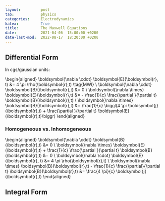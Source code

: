 ```yaml
---
layout:         post
tab:	        physics
categories:     Electrodynamics
katex:          True
title:          The Maxwell Equations
date:           2021-04-06  15:00:00 +0200
date-last-mod:  2022-08-17  18:20:00 +0200
---
```


<!-- <div style="display: none"> -->
<!--   \( -->
<!--   {% include latex-preamble.sty %} -->
<!--   \) -->
<!-- </div> -->

<!-- $$ -->
<!-- \begin{aligned} -->
<!--     \boldsymbol{\nabla \cdot E} &= 4 \pi \rho \\ -->
<!--     \boldsymbol{\nabla \cdot B} &= 0 \\ -->
<!--     \boldsymbol{\nabla \times E} &= -\frac{1}{c} \frac{\partial}{\partial t} \boldsymbol{B} \\ -->
<!--     \boldsymbol{\nabla \times B} &= \frac{1}{c} \biggl(4 \pi \boldsymbol{j} + \frac{\partial}{\partial t} \boldsymbol{E} \biggr) -->
<!-- \end{aligned} -->
<!-- $$ -->

## Differential Form

In cgs/gaussian units:

\begin{aligned}
    \boldsymbol{\nabla \cdot} \boldsymbol{E}(\boldsymbol{r}, t) &= 4 \pi \rho(\boldsymbol{r},t) \tag{MWI} \\
    \boldsymbol{\nabla \cdot} \boldsymbol{B}(\boldsymbol{r},t) &= 0 \\
    \boldsymbol{\nabla \times} \boldsymbol{E}(\boldsymbol{r},t) &= - \frac{1}{c} \frac{\partial }{\partial t} \boldsymbol{B}(\boldsymbol{r},t) \\
    \boldsymbol{\nabla \times} \boldsymbol{B}(\boldsymbol{r},t) &= \frac{1}{c} \biggl(4 \pi \boldsymbol{j}(\boldsymbol{r},t) + \frac{\partial }{\partial t} \boldsymbol{E}(\boldsymbol{r},t)\biggr)
\end{aligned}

### Homogeneous vs. Inhomogeneous

\begin{aligned}
    \boldsymbol{\nabla \cdot} \boldsymbol{B}(\boldsymbol{r},t) &= 0 \\
    \boldsymbol{\nabla \times} \boldsymbol{E}(\boldsymbol{r},t) + \frac{1}{c} \frac{\partial }{\partial t} \boldsymbol{B}(\boldsymbol{r},t) &= 0 \\
    \boldsymbol{\nabla \cdot} \boldsymbol{E}(\boldsymbol{r}, t) &= 4 \pi \rho(\boldsymbol{r},t) \\
    \boldsymbol{\nabla \times} \boldsymbol{B}(\boldsymbol{r},t) - \frac{1}{c} \frac{\partial}{\partial t} \boldsymbol{B}(\boldsymbol{r},t) &= \frac{4 \pi}{c} \boldsymbol{j}(\boldsymbol{r},t)
\end{aligned}


## Integral Form

<!-- Now, I want to test some of my macros. Let's see, if they work. -->

<!-- $$ -->
<!-- \begin{aligned} -->
<!--     \div{E} &= 4 \pi \rho \\ -->
<!--     \div{B} &= 0 \\ -->
<!--     \curl{E} &= - \frac{1}{c} \pdv{}{}{t} \vb{B} \\ -->
<!--     \curl{B} &= \frac{1}{c} \biggl(4 \pi \vb{j} + \pdv{}{}{t} \vb{E} \biggr) -->
<!-- \end{aligned} -->
<!-- $$ -->

<!-- Let's try the wave equation in one dimension. -->

<!-- <!-1- $$-\frac{1}{c^{2}}\pdv{2}{}{t} \psi(x,t) + \pdv{2}{}{x} \psi(x,t) = 0$$. -1-> -->

<!-- Let's try them step by step. -->

<!-- First, the sets: -->
<!-- $$\N \subset \Z \subset \Q \subset \R \subset \C.$$ -->

<!-- Then, Euler's identity (for `\mathrm{e}` and `\mathrm{i}`). -->
<!-- $$\E^{\I x} = \cos(x) + \I \sin(x).$$ -->

<!-- Then, some vector and vector operations on $\vb{x}, \vb{y} \in \R^{3}$. -->
<!-- Skalarproduct: -->
<!-- $$\vb{x} \cdot \vb{y}.$$ -->
<!-- Vectorproduct: -->
<!-- $$\vb{x} \cp \vb{y} =: \vb{z} \Leftrightarrow \vb{z} \perp \vb{x}, \ \vb{z} \perp \vb{y}.$$ -->
<!-- Unit vector: -->
<!-- $$\vu{e}$$ -->
<!-- Gradient: -->
<!-- $$\grad{\phi}$$ -->
<!-- Divergence: -->
<!-- $$\div{A}$$ -->
<!-- Curl: -->
<!-- $$\curl{A}$$ -->
<!-- Laplacian: -->
<!-- $$\laplacian{\phi}$$ -->
<!-- D'Alembertian: -->
<!-- $$\box{\phi}$$ -->

<!-- Now, some differential and integration operations. -->
<!-- One dimensional integral: -->
<!-- $$\int\limits_{-\infty}^{\infty} \dd{}{x} f(x)$$ -->
<!-- Three dimentional integral: -->
<!-- $$\int\limits_{-\R^{3}} \dd{3}{x} f(\vb{r})$$ -->
<!-- Powered fractional derivative: -->
<!-- $$\dv{n}{f(x)}{x}$$ -->
<!-- Powered partial derivative: -->
<!-- $$\pdv{n}{f(x)}{x}$$ -->


<!-- And, last but not least, again, the Maxwell equations, but with doubled backslash macros (so `\\vb{E}` instead of `\vb{E}`, `\\div{E}` instead of `\div{E}` etc.): -->

<!-- $$ -->
<!-- \begin{aligned} -->
<!--     \\div{E} &= 4 \pi \rho \\ -->
<!--     \\div{B} &= 0 \\ -->
<!--     \\curl{E} &= - \frac{1}{c} \\pdv{}{}{t} \\vb{B} \\ -->
<!--     \\curl{B} &= \frac{1}{c} \biggl(4 \pi \\vb{j} + \\pdv{}{}{t} \\vb{E} \biggr) -->
<!-- \end{aligned} -->
<!-- $$ -->
